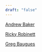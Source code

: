 ```yaml
---
draft: "false"
---
```

[Andrew Baker](andrew-baker)

[Ricky Robinett](ricky-robinett)

[Greg Baugues](greg-baugues)

